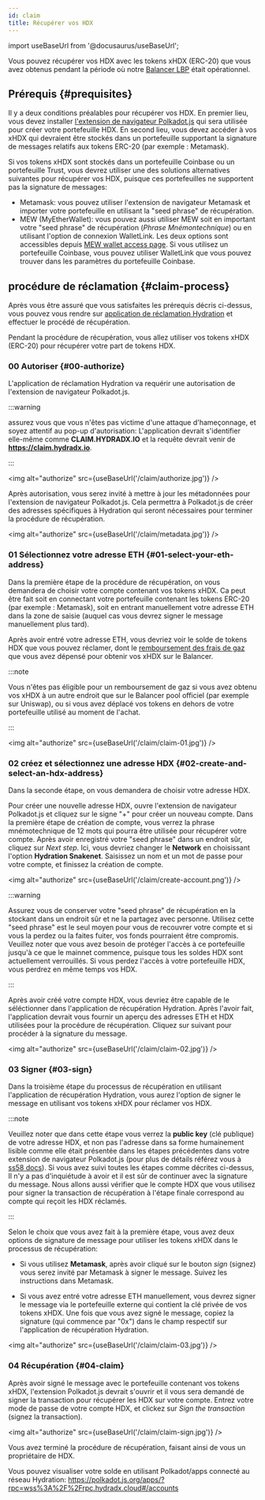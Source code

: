 ```yaml
---
id: claim
title: Récupérer vos HDX
---
```


import useBaseUrl from '@docusaurus/useBaseUrl';

Vous pouvez récupérer vos HDX avec les tokens xHDX (ERC-20) que vous avez obtenus pendant la période où notre [Balancer LBP](https://hydradx.substack.com/p/lbp-announcement) était opérationnel. 

## Prérequis {#prequisites}

Il y a deux conditions préalables pour récupérer vos HDX. En premier lieu, vous  devez installer [l'extension de navigateur Polkadot.js](https://polkadot.js.org/extension/) qui sera utilisée pour créer votre portefeuille HDX. En second lieu, vous devez accéder à vos xHDX qui devraient être stockés dans un portefeuille supportant la signature de messages relatifs aux tokens ERC-20 (par exemple : Metamask).

Si vos tokens xHDX sont stockés dans un portefeuille Coinbase ou un portefeuille Trust, vous devrez utiliser une des solutions alternatives suivantes pour récupérer vos HDX, puisque ces portefeuilles ne supportent pas la signature de messages:
* Metamask: vous pouvez utiliser l'extension de navigateur Metamask et importer votre portefeuille en utilisant la "seed phrase" de récupération.
* MEW (MyEtherWallet): vous pouvez aussi utiliser MEW soit en important votre "seed phrase" de récupération (*Phrase Mnémontechnique*) ou en utilisant l'option de connexion WalletLink. Les deux options sont accessibles depuis [MEW wallet access page](https://www.myetherwallet.com/access-my-wallet). Si vous utilisez un portefeuille Coinbase, vous pouvez utiliser WalletLink que vous pouvez trouver dans les paramètres du portefeuille Coinbase.


## procédure de réclamation {#claim-process}

Après vous être assuré que vous satisfaites les prérequis décris ci-dessus, vous pouvez vous rendre sur [application de réclamation Hydration](https://claim.hydradx.io) et effectuer le procédé de récupération.

Pendant la procédure de récupération, vous allez utiliser vos tokens xHDX (ERC-20) pour récupérer votre part de tokens HDX.

### 00 Autoriser {#00-authorize}

L'application de réclamation Hydration va requérir une autorisation de l'extension de navigateur Polkadot.js.

:::warning

assurez vous que vous n'êtes pas victime d'une attaque d'hameçonnage, et soyez attentif au pop-up d'autorisation: L'application devrait s'identifier  elle-même comme **CLAIM.HYDRADX.IO** et la requête devrait venir de **https://claim.hydradx.io**.

:::

<img alt="authorize" src={useBaseUrl('/claim/authorize.jpg')} />

Après autorisation, vous serez invité à mettre à jour les métadonnées pour l'extension de navigateur Polkadot.js. Cela permettra à Polkadot.js de créer des adresses spécifiques à Hydration qui seront nécessaires pour terminer la procédure de récupération.

<img alt="authorize" src={useBaseUrl('/claim/metadata.jpg')} />

### 01 Sélectionnez votre adresse ETH {#01-select-your-eth-address}

Dans la première étape de la procédure de récupération, on vous demandera de choisir votre compte contenant vos tokens xHDX. Ca peut être fait soit en connectant votre portefeuille contenant les tokens ERC-20 (par exemple : Metamask), soit en entrant manuellement votre adresse ETH dans la zone de saisie (auquel cas vous devrez signer le message manuellement plus tard).

Après avoir entré votre adresse ETH, vous devriez voir le solde de tokens HDX que vous pouvez réclamer, dont le [remboursement des frais de gaz](https://hydradx.substack.com/p/first-governance-vote) que vous avez dépensé pour obtenir vos xHDX sur le Balancer.

:::note

Vous n'êtes pas éligible pour un remboursement de gaz si vous avez obtenu vos xHDX à un autre endroit que sur le Balancer pool officiel (par exemple sur Uniswap), ou si vous avez déplacé vos tokens en dehors de votre portefeuille utilisé au moment de l'achat.

:::

<img alt="authorize" src={useBaseUrl('/claim/claim-01.jpg')} />

### 02 créez et sélectionnez une adresse HDX {#02-create-and-select-an-hdx-address}

Dans la seconde étape, on vous demandera de choisir votre adresse HDX.

Pour créer une nouvelle adresse HDX, ouvre l'extension de navigateur Polkadot.js et cliquez sur le signe  "+" pour créer un nouveau compte. Dans la première étape de création de compte, vous verrez la phrase mnémotechnique de 12 mots qui pourra être utilisée pour récupérer votre compte. Après avoir enregistré votre "seed phrase" dans un endroit sûr, cliquez sur *Next step*. Ici, vous devriez changer le **Network** en choisissant l'option **Hydration Snakenet**.
Saisissez un nom et un mot de passe pour votre compte, et finissez la création de compte.

<img alt="authorize" src={useBaseUrl('/claim/create-account.png')} />

:::warning 

Assurez vous de conserver votre "seed phrase" de récupération en la stockant dans un endroit sûr et ne la partagez avec personne. Utilisez cette "seed phrase" est le seul moyen pour vous de recouvrer votre compte et si vous la perdez ou la faites fuiter, vos fonds pourraient être compromis. Veuillez noter que vous avez besoin de protéger l'accès à ce portefeuille jusqu'à ce que le mainnet commence, puisque tous les soldes HDX sont actuellement verrouillés. Si vous perdez l'accès à votre portefeuille HDX, vous perdrez en même temps vos HDX.

:::

Après avoir créé votre compte HDX, vous devriez être capable de le séléctionner dans l'application de récupération Hydration. Après l'avoir fait, l'application devrait vous fournir un aperçu des adresses ETH et HDX utilisées pour la procédure de récupération. Cliquez sur suivant pour procéder à la signature du message.

<img alt="authorize" src={useBaseUrl('/claim/claim-02.jpg')} />

### 03 Signer {#03-sign}

Dans la troisième étape du processus de récupération en utilisant l'application de récupération Hydration, vous aurez l'option de signer le message en utilisant vos tokens xHDX pour réclamer vos HDX.

:::note

Veuillez noter que dans cette étape vous verrez la **public key** (clé publique) de votre adresse HDX, et non pas l'adresse dans sa forme humainement lisible comme elle était présentée dans les étapes précédentes dans votre extension de navigateur Polkadot.js (pour plus de détails référez vous à [ss58 docs](https://polkadot.js.org/docs/keyring/start/ss58)). Si vous avez suivi toutes les étapes comme décrites ci-dessus, Il n'y a pas d'inquiétude à avoir et il est sûr de continuer avec la signature du message. Nous allons aussi vérifier que le compte HDX que vous utilisez pour signer la transaction de récupération à l'étape finale correspond au compte qui reçoit les HDX réclamés. 

:::

Selon le choix que vous avez fait à la première étape, vous avez deux options de signature de message pour utiliser les tokens xHDX dans le processus de récupération:

* Si vous utilisez **Metamask**, après avoir cliqué sur le bouton *sign* (signez) vous serez invité par Metamask à signer le message. Suivez les instructions dans Metamask.

* Si vous avez entré votre adresse ETH manuellement, vous devrez signer le message via le portefeuille externe qui contient la clé privée de vos tokens xHDX. Une fois que vous avez signé le message, copiez la signature (qui commence par "0x") dans le champ respectif sur l'application de récupération Hydration.

<img alt="authorize" src={useBaseUrl('/claim/claim-03.jpg')} />

### 04 Récupération {#04-claim}

Après avoir signé le message avec le portefeuille contenant vos tokens xHDX, l'extension Polkadot.js devrait s'ouvrir et il vous sera demandé de signer la transaction pour récupérer les HDX sur votre compte. Entrez votre mode de passe de votre compte HDX, et clickez sur *Sign the transaction* (signez la transaction).

<img alt="authorize" src={useBaseUrl('/claim/claim-sign.jpg')} />

Vous avez terminé la procédure de récupération, faisant ainsi de vous un propriétaire de HDX.

Vous pouvez visualiser votre solde en utilisant Polkadot/apps connecté au réseau Hydration: https://polkadot.js.org/apps/?rpc=wss%3A%2F%2Frpc.hydradx.cloud#/accounts
